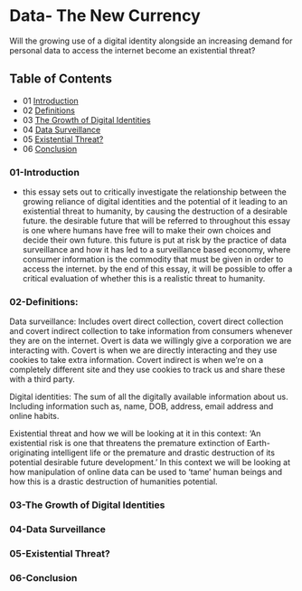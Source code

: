 # Data- The New Currency
Will the growing use of a digital identity alongside an increasing demand for personal data to access the internet become an existential threat?

## Table of Contents

- 01 [Introduction](#01-Introduction)
- 02 [Definitions](#02-Definitions)
- 03 [The Growth of Digital Identities](#03-The-Growth-of-Digital-Identities)
- 04 [Data Surveillance](#04-Data-Surveillance)
- 05 [Existential Threat?](#05-Existential-Threat)
- 06 [Conclusion](#06-Conclusion)

### 01-Introduction
- this essay sets out to critically investigate the relationship between the growing reliance of digital identities and the potential of it leading to an existential threat to humanity, by causing the destruction of a desirable future. the desirable future that will be referred to throughout this essay is one where humans have free will to make their own choices and decide their own future. this future is put at risk by the practice of data surveillance and how it has led to a surveillance based economy, where consumer information is the commodity that must be given in order to access the internet.  by the end of this essay, it will be possible to offer a critical evaluation of whether this is a realistic threat to humanity. 

### 02-Definitions:

Data surveillance: Includes overt direct collection, covert direct collection and covert indirect collection to take information from consumers whenever they are on the internet. Overt is data we willingly give a corporation we are interacting with. Covert is when we are directly interacting and they use cookies to take extra information. Covert indirect is when we’re on a completely different site and they use cookies to track us and share these with a third party. 

Digital identities: The sum of all the digitally available information about us. Including information such as, name, DOB, address, email address and online habits.  

Existential threat and how we will be looking at it in this context: ‘An existential risk is one that threatens the premature extinction of Earth-originating intelligent life or the premature and drastic destruction of its potential desirable future development.’  In this context we will be looking at how manipulation of online data can be used to ‘tame’ human beings and how this is a drastic destruction of humanities potential.


### 03-The Growth of Digital Identities
### 04-Data Surveillance
### 05-Existential Threat?
### 06-Conclusion
